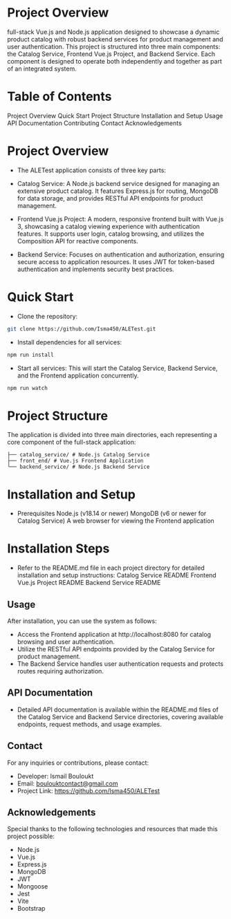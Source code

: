 # Project Overview

full-stack Vue.js and Node.js application designed to showcase a dynamic product catalog with robust backend services for product management and user authentication. This project is structured into three main components: the Catalog Service, Frontend Vue.js Project, and Backend Service. Each component is designed to operate both independently and together as part of an integrated system.

# Table of Contents

Project Overview
Quick Start
Project Structure
Installation and Setup
Usage
API Documentation
Contributing
Contact
Acknowledgements

# Project Overview

- The ALETest application consists of three key parts:

- Catalog Service: A Node.js backend service designed for managing an extensive product catalog. It features Express.js for routing, MongoDB for data storage, and provides RESTful API endpoints for product management.

- Frontend Vue.js Project: A modern, responsive frontend built with Vue.js 3, showcasing a catalog viewing experience with authentication features. It supports user login, catalog browsing, and utilizes the Composition API for reactive components.

- Backend Service: Focuses on authentication and authorization, ensuring secure access to application resources. It uses JWT for token-based authentication and implements security best practices.

# Quick Start

- Clone the repository:

```bash
git clone https://github.com/Isma450/ALETest.git
```

- Install dependencies for all services:

```sh
npm run install
```

- Start all services: This will start the Catalog Service, Backend Service, and the Frontend application concurrently.

```sh
npm run watch
```

# Project Structure

The application is divided into three main directories, each representing a core component of the full-stack application:

```ALETest/
├── catalog_service/ # Node.js Catalog Service
├── front_end/ # Vue.js Frontend Application
└── backend_service/ # Node.js Backend Service
```

# Installation and Setup

- Prerequisites
  Node.js (v18.14 or newer)
  MongoDB (v6 or newer for Catalog Service)
  A web browser for viewing the Frontend application

# Installation Steps

- Refer to the README.md file in each project directory for detailed installation and setup instructions:
  Catalog Service README
  Frontend Vue.js Project README
  Backend Service README

## Usage

After installation, you can use the system as follows:

- Access the Frontend application at http://localhost:8080 for catalog browsing and user authentication.
- Utilize the RESTful API endpoints provided by the Catalog Service for product management.
- The Backend Service handles user authentication requests and protects routes requiring authorization.

## API Documentation

- Detailed API documentation is available within the README.md files of the Catalog Service and Backend Service directories, covering available endpoints, request methods, and usage examples.

## Contact

For any inquiries or contributions, please contact:

- Developer: Ismail Bouloukt
- Email: boulouktcontact@gmail.com
- Project Link: https://github.com/Isma450/ALETest

## Acknowledgements

Special thanks to the following technologies and resources that made this project possible:

- Node.js
- Vue.js
- Express.js
- MongoDB
- JWT
- Mongoose
- Jest
- Vite
- Bootstrap

```

```
